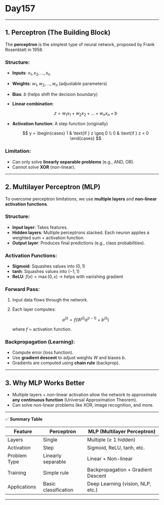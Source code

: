 # Day157

---

## 1. **Perceptron (The Building Block)**

The **perceptron** is the simplest type of neural network, proposed by Frank Rosenblatt in 1958.

### Structure:

* **Inputs**: $x_1, x_2, ..., x_n$
* **Weights**: $w_1, w_2, ..., w_n$ (adjustable parameters)
* **Bias**: $b$ (helps shift the decision boundary)
* **Linear combination**:

  $$
  z = w_1x_1 + w_2x_2 + \dots + w_nx_n + b
  $$
* **Activation function**: A step function (originally)

  $$
  y = \begin{cases}
  1 & \text{if } z \geq 0 \\
  0 & \text{if } z < 0
  \end{cases}
  $$

### Limitation:

* Can only solve **linearly separable problems** (e.g., AND, OR).
* Cannot solve **XOR** (non-linear).

---

## 2. **Multilayer Perceptron (MLP)**

To overcome perceptron limitations, we use **multiple layers** and **non-linear activation functions**.

### Structure:

* **Input layer**: Takes features.
* **Hidden layers**: Multiple perceptrons stacked. Each neuron applies a weighted sum + activation function.
* **Output layer**: Produces final predictions (e.g., class probabilities).

### Activation Functions:

* **Sigmoid**: Squashes values into $(0,1)$
* **tanh**: Squashes values into $(-1,1)$
* **ReLU**: $f(x) = \max(0, x)$ → helps with vanishing gradient

### Forward Pass:

1. Input data flows through the network.
2. Each layer computes:

   $$
   a^{(l)} = f(W^{(l)} a^{(l-1)} + b^{(l)})
   $$

   where $f$ = activation function.

### Backpropagation (Learning):

* Compute error (loss function).
* Use **gradient descent** to adjust weights $W$ and biases $b$.
* Gradients are computed using **chain rule** (backprop).

---

## 3. **Why MLP Works Better**

* Multiple layers + non-linear activation allow the network to approximate **any continuous function** (Universal Approximation Theorem).
* Can solve non-linear problems like XOR, image recognition, and more.

---

✅ **Summary Table**

| Feature      | Perceptron           | MLP (Multilayer Perceptron)        |
| ------------ | -------------------- | ---------------------------------- |
| Layers       | Single               | Multiple (≥ 1 hidden)              |
| Activation   | Step                 | Sigmoid, ReLU, tanh, etc.          |
| Problem Type | Linearly separable   | Linear + Non-linear                |
| Training     | Simple rule          | Backpropagation + Gradient Descent |
| Applications | Basic classification | Deep Learning (vision, NLP, etc.)  |

---
